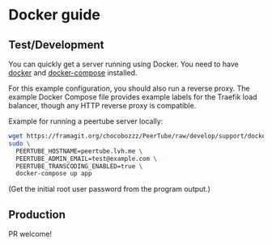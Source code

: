 # Docker guide

## Test/Development 

You can quickly get a server running using Docker. You need to have [docker](https://www.docker.com/community-edition) and [docker-compose](https://docs.docker.com/compose/install/) installed.

For this example configuration, you should also run a reverse proxy. The example
Docker Compose file provides example labels for the Traefik load balancer,
though any HTTP reverse proxy is compatible.

Example for running a peertube server locally:

```bash
wget https://framagit.org/chocobozzz/PeerTube/raw/develop/support/docker/production/docker-compose.yml
sudo \
  PEERTUBE_HOSTNAME=peertube.lvh.me \
  PEERTUBE_ADMIN_EMAIL=test@example.com \
  PEERTUBE_TRANSCODING_ENABLED=true \
  docker-compose up app
```

(Get the initial root user password from the program output.)

## Production

PR welcome!
